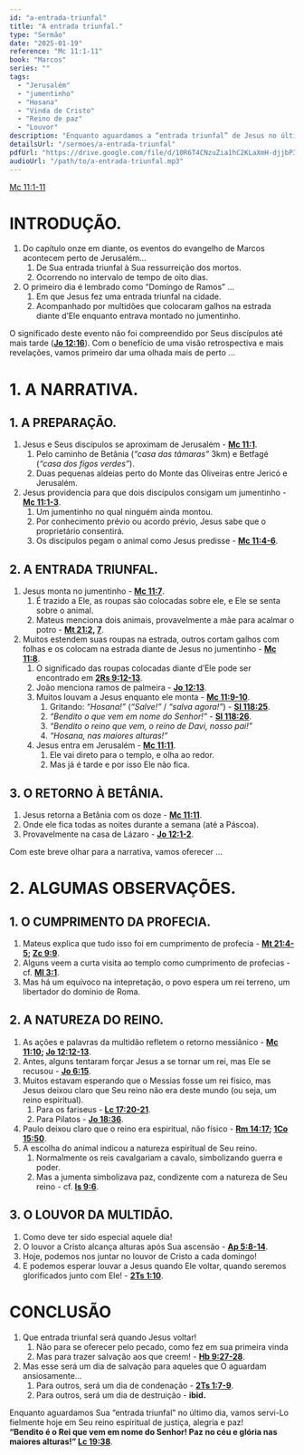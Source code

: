 ```yaml
---
id: "a-entrada-triunfal"
title: "A entrada triunfal."
type: "Sermão"
date: "2025-01-19"
reference: "Mc 11:1-11"
book: "Marcos"
series: ""
tags:
  - "Jerusalém"
  - "jumentinho"
  - "Hosana"
  - "Vinda de Cristo"
  - "Reino de paz"
  - "Louvor"
description: "Enquanto aguardamos a “entrada triunfal” de Jesus no último dia, um dia de salvação para aqueles que O aguardam ansiosamente, vamos servi-Lo fielmente hoje em Seu reino espiritual de justiça, alegria e paz! Este é um desafio que vale a pena aceitar."
detailsUrl: "/sermoes/a-entrada-triunfal"
pdfUrl: "https://drive.google.com/file/d/10R6T4CNzuZia1hC2KLaXmH-djjbP3HWR/view?usp=drive_link"
audioUrl: "/path/to/a-entrada-triunfal.mp3"
---
```

[Mc 11:1-11](https://biblia.com/bible/bb-sbb-ra/Mark%2011.1-11)

# INTRODUÇÃO.

1. Do capítulo onze em diante, os eventos do evangelho de Marcos acontecem perto de Jerusalém...  
   1. De Sua entrada triunfal à Sua ressurreição dos mortos.  
   2. Ocorrendo no intervalo de tempo de oito dias.  
2. O primeiro dia é lembrado como “Domingo de Ramos” ...  
   1. Em que Jesus fez uma entrada triunfal na cidade.  
   2. Acompanhado por multidões que colocaram galhos na estrada diante d’Ele enquanto entrava montado no jumentinho.

O significado deste evento não foi compreendido por Seus discípulos até mais tarde ([**Jo 12:16**](https://biblia.com/bible/bb-sbb-ra/John%2012.16)). Com o benefício de uma visão retrospectiva e mais revelações, vamos primeiro dar uma olhada mais de perto ...

# 1. A NARRATIVA.

##  1. A PREPARAÇÃO.

1. Jesus e Seus discípulos se aproximam de Jerusalém \- [**Mc 11:1**](https://biblia.com/bible/bb-sbb-ra/Mark%2011.1).  
    1. Pelo caminho de Betânia (*“casa das tâmaras”* 3km) e Betfagé (*“casa dos figos verdes”*).  
    2. Duas pequenas aldeias perto do Monte das Oliveiras entre Jericó e Jerusalém.  
2. Jesus providencia para que dois discípulos consigam um jumentinho \- [**Mc 11:1-3**](https://biblia.com/bible/bb-sbb-ra/Mark%2011.1-3).  
    1. Um jumentinho no qual ninguém ainda montou.  
    2. Por conhecimento prévio ou acordo prévio, Jesus sabe que o proprietário consentirá.  
    3. Os discípulos pegam o animal como Jesus predisse \- [**Mc 11:4-6**](https://biblia.com/bible/bb-sbb-ra/Mark%2011.4-6).

##  2. A ENTRADA TRIUNFAL.

1. Jesus monta no jumentinho \- [**Mc 11:7**](https://biblia.com/bible/bb-sbb-ra/Mark%2011.7).  
    1. É trazido a Ele, as roupas são colocadas sobre ele, e Ele se senta sobre o animal.  
    2. Mateus menciona dois animais, provavelmente a mãe para acalmar o potro \- [**Mt 21:2**](https://biblia.com/bible/bb-sbb-ra/Matt%2021.2)**, [7](https://biblia.com/bible/bb-sbb-ra/Mt%2021.7)**.  
2. Muitos estendem suas roupas na estrada, outros cortam galhos com folhas e os colocam na estrada diante de Jesus no jumentinho \- [**Mc 11:8**](https://biblia.com/bible/bb-sbb-ra/Mark%2011.8).  
    1. O significado das roupas colocadas diante d’Ele pode ser encontrado em [**2Rs 9:12-13**](https://biblia.com/bible/bb-sbb-ra/2%20Kings%209.12-13).  
    2. João menciona ramos de palmeira \- [**Jo 12:13**](https://biblia.com/bible/bb-sbb-ra/John%2012.13).  
    3. Muitos louvam a Jesus enquanto ele monta \- [**Mc 11:9-10**](https://biblia.com/bible/bb-sbb-ra/Mark%2011.9-10).  
        1. Gritando: *“Hosana\!”* (*“Salve\!”* / *“salva agora\!”*) \- [**Sl 118:25**](https://biblia.com/bible/bb-sbb-ra/Ps%20118.25).  
        2. *“Bendito o que vem em nome do Senhor\!”* \- [**Sl 118:26**](https://biblia.com/bible/bb-sbb-ra/Ps%20118.26).  
        3. *“Bendito o reino que vem, o reino de Davi, nosso pai\!”*  
        4. *“Hosana, nas maiores alturas\!”*  
    4. Jesus entra em Jerusalém \- [**Mc 11:11**](https://biblia.com/bible/bb-sbb-ra/Mark%2011.11).  
        1. Ele vai direto para o templo, e olha ao redor.  
        2. Mas já é tarde e por isso Ele não fica.

## 3. O RETORNO À BETÂNIA.

1. Jesus retorna a Betânia com os doze \- [**Mc 11:11**](https://biblia.com/bible/bb-sbb-ra/Mark%2011.11).  
2. Onde ele fica todas as noites durante a semana (até a Páscoa).  
3. Provavelmente na casa de Lázaro \- [**Jo 12:1-2**](https://biblia.com/bible/bb-sbb-ra/John%2012.1-2).

Com este breve olhar para a narrativa, vamos oferecer …

# 2. ALGUMAS OBSERVAÇÕES.

## 1. O CUMPRIMENTO DA PROFECIA.

1. Mateus explica que tudo isso foi em cumprimento de profecia \- [**Mt 21:4-5**](https://biblia.com/bible/bb-sbb-ra/Matt%2021.4-5)**; [Zc 9:9](https://biblia.com/bible/bb-sbb-ra/Zech%209.9)**.  
2. Alguns veem a curta visita ao templo como cumprimento de profecias \- cf. [**Ml 3:1**](https://biblia.com/bible/bb-sbb-ra/Mal%203.1).  
3. Mas há um equívoco na intepretação, o povo espera um rei terreno, um libertador do domínio de Roma.

##   2. A NATUREZA DO REINO.

1. As ações e palavras da multidão refletem o retorno messiânico \- [**Mc 11:10**](https://biblia.com/bible/bb-sbb-ra/Mark%2011.10)**; [Jo 12:12-13](https://biblia.com/bible/bb-sbb-ra/John%2012.12-13)**.  
2. Antes, alguns tentaram forçar Jesus a se tornar um rei, mas Ele se recusou \- [**Jo 6:15**](https://biblia.com/bible/bb-sbb-ra/John%206.15).  
3. Muitos estavam esperando que o Messias fosse um rei físico, mas Jesus deixou claro que Seu reino não era deste mundo (ou seja, um reino espiritual).  
    1. Para os fariseus \- [**Lc 17:20-21**](https://biblia.com/bible/bb-sbb-ra/Luke%2017.20-21).  
    2. Para Pilatos \- [**Jo 18:36**](https://biblia.com/bible/bb-sbb-ra/John%2018.36).  
4. Paulo deixou claro que o reino era espiritual, não físico \- [**Rm 14:17**](https://biblia.com/bible/bb-sbb-ra/Rom%2014.17)**; [1Co 15:50](https://biblia.com/bible/bb-sbb-ra/1%20Cor%2015.50)**.  
5. A escolha do animal indicou a natureza espiritual de Seu reino.  
    1. Normalmente os reis cavalgariam a cavalo, simbolizando guerra e poder.  
    2. Mas a jumenta simbolizava paz, condizente com a natureza de Seu reino \- cf. [**Is 9:6**](https://biblia.com/bible/bb-sbb-ra/Isa%209.6).

##   3. O LOUVOR DA MULTIDÃO.

1. Como deve ter sido especial aquele dia\!  
2. O louvor a Cristo alcança alturas após Sua ascensão \- [**Ap 5:8-14**](https://biblia.com/bible/bb-sbb-ra/Rev%205.8-14).  
3. Hoje, podemos nos juntar no louvor de Cristo a cada domingo\!  
4. E podemos esperar louvar a Jesus quando Ele voltar, quando seremos glorificados junto com Ele\! \- [**2Ts 1:10**](https://biblia.com/bible/bb-sbb-ra/2%20Thess%201.10).

# CONCLUSÃO

1. Que entrada triunfal será quando Jesus voltar\!  
   1. Não para se oferecer pelo pecado, como fez em sua primeira vinda  
   2. Mas para trazer salvação aos que creem\! \- [**Hb 9:27-28**](https://biblia.com/bible/bb-sbb-ra/Heb%209.27-28).  
2. Mas esse será um dia de salvação para aqueles que O aguardam ansiosamente...  
   1. Para outros, será um dia de condenação \- [**2Ts 1:7-9**](https://biblia.com/bible/bb-sbb-ra/2%20Thess%201.7-9).  
   2. Para outros, será um dia de destruição \- **ibid.**

Enquanto aguardamos Sua “entrada triunfal” no último dia, vamos servi-Lo fielmente hoje em Seu reino espiritual de justiça, alegria e paz\!  
**“Bendito é o Rei que vem em nome do Senhor\! Paz no céu e glória nas maiores alturas\!” [Lc 19:38](https://biblia.com/bible/bb-sbb-ra/Luke%2019.38)**. 